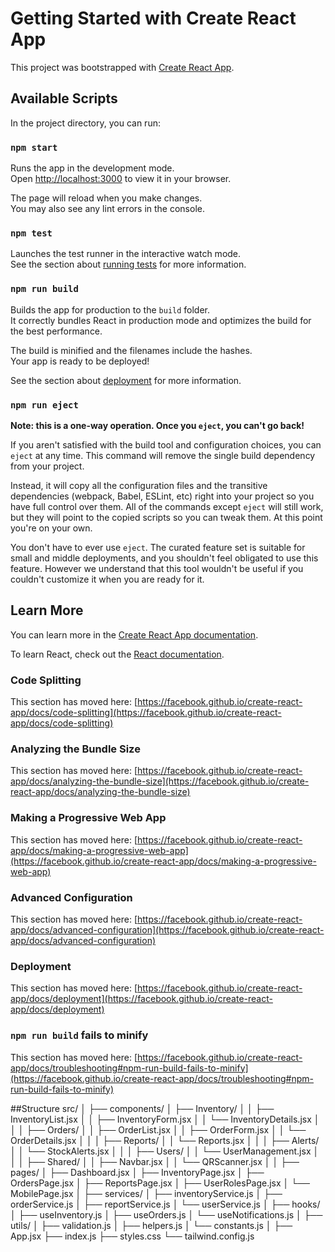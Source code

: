# Getting Started with Create React App

This project was bootstrapped with [Create React App](https://github.com/facebook/create-react-app).

## Available Scripts

In the project directory, you can run:

### `npm start`

Runs the app in the development mode.\
Open [http://localhost:3000](http://localhost:3000) to view it in your browser.

The page will reload when you make changes.\
You may also see any lint errors in the console.

### `npm test`

Launches the test runner in the interactive watch mode.\
See the section about [running tests](https://facebook.github.io/create-react-app/docs/running-tests) for more information.

### `npm run build`

Builds the app for production to the `build` folder.\
It correctly bundles React in production mode and optimizes the build for the best performance.

The build is minified and the filenames include the hashes.\
Your app is ready to be deployed!

See the section about [deployment](https://facebook.github.io/create-react-app/docs/deployment) for more information.

### `npm run eject`

**Note: this is a one-way operation. Once you `eject`, you can't go back!**

If you aren't satisfied with the build tool and configuration choices, you can `eject` at any time. This command will remove the single build dependency from your project.

Instead, it will copy all the configuration files and the transitive dependencies (webpack, Babel, ESLint, etc) right into your project so you have full control over them. All of the commands except `eject` will still work, but they will point to the copied scripts so you can tweak them. At this point you're on your own.

You don't have to ever use `eject`. The curated feature set is suitable for small and middle deployments, and you shouldn't feel obligated to use this feature. However we understand that this tool wouldn't be useful if you couldn't customize it when you are ready for it.

## Learn More

You can learn more in the [Create React App documentation](https://facebook.github.io/create-react-app/docs/getting-started).

To learn React, check out the [React documentation](https://reactjs.org/).

### Code Splitting

This section has moved here: [https://facebook.github.io/create-react-app/docs/code-splitting](https://facebook.github.io/create-react-app/docs/code-splitting)

### Analyzing the Bundle Size

This section has moved here: [https://facebook.github.io/create-react-app/docs/analyzing-the-bundle-size](https://facebook.github.io/create-react-app/docs/analyzing-the-bundle-size)

### Making a Progressive Web App

This section has moved here: [https://facebook.github.io/create-react-app/docs/making-a-progressive-web-app](https://facebook.github.io/create-react-app/docs/making-a-progressive-web-app)

### Advanced Configuration

This section has moved here: [https://facebook.github.io/create-react-app/docs/advanced-configuration](https://facebook.github.io/create-react-app/docs/advanced-configuration)

### Deployment

This section has moved here: [https://facebook.github.io/create-react-app/docs/deployment](https://facebook.github.io/create-react-app/docs/deployment)

### `npm run build` fails to minify

This section has moved here: [https://facebook.github.io/create-react-app/docs/troubleshooting#npm-run-build-fails-to-minify](https://facebook.github.io/create-react-app/docs/troubleshooting#npm-run-build-fails-to-minify)



##Structure
src/
│
├── components/
│   ├── Inventory/
│   │   ├── InventoryList.jsx
│   │   ├── InventoryForm.jsx
│   │   └── InventoryDetails.jsx
│   │
│   ├── Orders/
│   │   ├── OrderList.jsx
│   │   ├── OrderForm.jsx
│   │   └── OrderDetails.jsx
│   │
│   ├── Reports/
│   │   └── Reports.jsx
│   │
│   ├── Alerts/
│   │   └── StockAlerts.jsx
│   │
│   ├── Users/
│   │   └── UserManagement.jsx
│   │
│   ├── Shared/
│   │   ├── Navbar.jsx
│   │   └── QRScanner.jsx
│   │
├── pages/
│   ├── Dashboard.jsx
│   ├── InventoryPage.jsx
│   ├── OrdersPage.jsx
│   ├── ReportsPage.jsx
│   ├── UserRolesPage.jsx
│   └── MobilePage.jsx
│
├── services/
│   ├── inventoryService.js
│   ├── orderService.js
│   ├── reportService.js
│   └── userService.js
│
├── hooks/
│   ├── useInventory.js
│   ├── useOrders.js
│   └── useNotifications.js
│
├── utils/
│   ├── validation.js
│   ├── helpers.js
│   └── constants.js
│
├── App.jsx
├── index.js
├── styles.css
└── tailwind.config.js